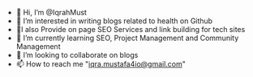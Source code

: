 - 👋 Hi, I’m @IqrahMust
- 👀 I’m interested in writing blogs related to health on Github
- 👀I also Provide on page SEO Services and link building for tech sites 
- 🌱 I’m currently learning SEO, Project Management and Community Management 
- 💞️ I’m looking to collaborate on blogs 
- 📫 How to reach me "iqra.mustafa4io@gmail.com"

<!---
IqrahMust/IqrahMust is a ✨ special ✨ repository because its `README.md` (this file) appears on your GitHub profile.
You can click the Preview link to take a look at your changes.
--->
